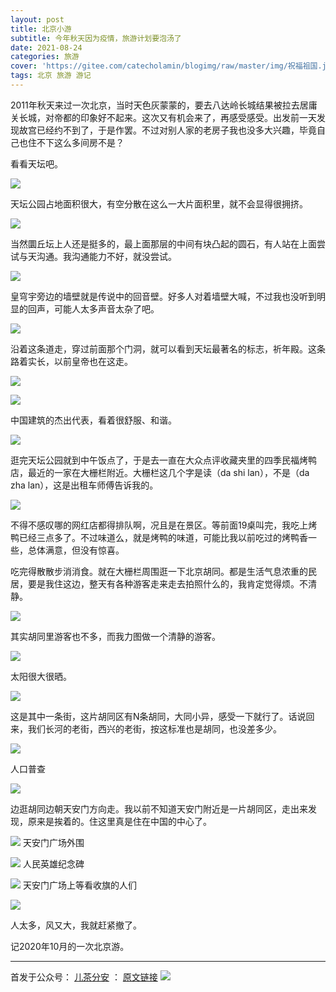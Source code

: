 ```yaml
---
layout: post
title: 北京小游
subtitle: 今年秋天因为疫情，旅游计划要泡汤了
date: 2021-08-24
categories: 旅游 
cover: 'https://gitee.com/catecholamin/blogimg/raw/master/img/祝福祖国.jpg'
tags: 北京 旅游 游记
---
```

2011年秋天来过一次北京，当时天色灰蒙蒙的，要去八达岭长城结果被拉去居庸关长城，对帝都的印象好不起来。这次又有机会来了，再感受感受。出发前一天发现故宫已经约不到了，于是作罢。不过对别人家的老房子我也没多大兴趣，毕竟自己也住不下这么多间房不是？

看看天坛吧。

![](https://gitee.com/catecholamin/blogimg/raw/master/img/天坛鸟瞰图.webp)

天坛公园占地面积很大，有空分散在这么一大片面积里，就不会显得很拥挤。

![](https://gitee.com/catecholamin/blogimg/raw/master/img/圜丘坛.webp)

当然圜丘坛上人还是挺多的，最上面那层的中间有块凸起的圆石，有人站在上面尝试与天沟通。我沟通能力不好，就没尝试。

![](https://gitee.com/catecholamin/blogimg/raw/master/img/皇穹宇.webp)

皇穹宇旁边的墙壁就是传说中的回音壁。好多人对着墙壁大喊，不过我也没听到明显的回声，可能人太多声音太杂了吧。

![](https://gitee.com/catecholamin/blogimg/raw/master/img/丹陛桥.webp)

沿着这条道走，穿过前面那个门洞，就可以看到天坛最著名的标志，祈年殿。这条路着实长，以前皇帝也在这走。

![](https://gitee.com/catecholamin/blogimg/raw/master/img/祈年殿1.webp)

![](https://gitee.com/catecholamin/blogimg/raw/master/img/祈年殿2.webp)

中国建筑的杰出代表，看着很舒服、和谐。

![](https://gitee.com/catecholamin/blogimg/raw/master/img/大栅栏附近.webp)

逛完天坛公园就到中午饭点了，于是去一直在大众点评收藏夹里的四季民福烤鸭店，最近的一家在大栅栏附近。大栅栏这几个字是读（da shi lan），不是（da zha lan），这是出租车师傅告诉我的。

![](https://gitee.com/catecholamin/blogimg/raw/master/img/叫号.webp)

不得不感叹哪的网红店都得排队啊，况且是在景区。等前面19桌叫完，我吃上烤鸭已经三点多了。不过味道么，就是烤鸭的味道，可能比我以前吃过的烤鸭香一些，总体满意，但没有惊喜。

吃完得散散步消消食。就在大栅栏周围逛一下北京胡同。都是生活气息浓重的民居，要是我住这边，整天有各种游客走来走去拍照什么的，我肯定觉得烦。不清静。

![](https://gitee.com/catecholamin/blogimg/raw/master/img/胡同1.webp)

其实胡同里游客也不多，而我力图做一个清静的游客。

![](https://gitee.com/catecholamin/blogimg/raw/master/img/胡同2.webp)

太阳很大很晒。

![](https://gitee.com/catecholamin/blogimg/raw/master/img/胡同3.webp)

这是其中一条街，这片胡同区有N条胡同，大同小异，感受一下就行了。话说回来，我们长河的老街，西兴的老街，按这标准也是胡同，也没差多少。

![](https://gitee.com/catecholamin/blogimg/raw/master/img/人口普查.webp)

人口普查

![](https://gitee.com/catecholamin/blogimg/raw/master/img/胡同4.webp)

边逛胡同边朝天安门方向走。我以前不知道天安门附近是一片胡同区，走出来发现，原来是挨着的。住这里真是住在中国的中心了。

![](https://gitee.com/catecholamin/blogimg/raw/master/img/天安门广场外围.webp)
天安门广场外围

![](https://gitee.com/catecholamin/blogimg/raw/master/img/人民英雄纪念碑.webp)
人民英雄纪念碑

![](https://gitee.com/catecholamin/blogimg/raw/master/img/天安门广场1.webp)
天安门广场上等看收旗的人们

![](https://gitee.com/catecholamin/blogimg/raw/master/img/天安门广场2.webp)

人太多，风又大，我就赶紧撤了。

记2020年10月的一次北京游。

-----------------------------------

首发于公众号： [儿茶分安](https://mp.weixin.qq.com/mp/profile_ext?action=home&__biz=MzA4MDQxMTk2Mg==&scene=124#wechat_redirect)  ：   [原文链接](https://mp.weixin.qq.com/s/pHc4RjMdR3QMzj0fLf3P8w)
![](https://gitee.com/catecholamin/blogimg/raw/master/img/微信公众号.jpg)